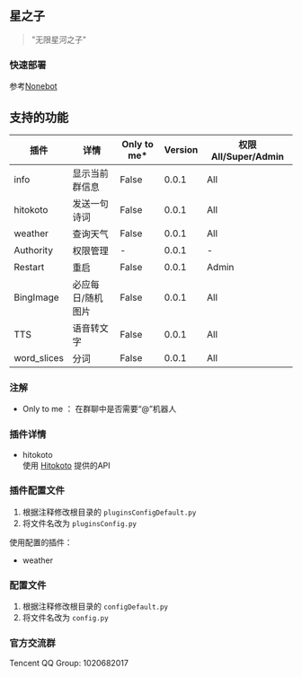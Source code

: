 ## 星之子
> "无限星河之子" 

### 快速部署

参考[Nonebot](https://docs.nonebot.dev/guide/installation.html)
## 支持的功能  
| 插件 | 详情 | Only to me* | Version | 权限 All/Super/Admin | 
| --- | --- | --- | ---| --- |
| info | 显示当前群信息 | False | 0.0.1 | All |
| hitokoto | 发送一句诗词 | False | 0.0.1 | All |
| weather | 查询天气 | False | 0.0.1 | All |
|Authority | 权限管理 | -| 0.0.1 | -|
| Restart | 重启 | False | 0.0.1 | Admin |
| BingImage | 必应每日/随机图片 | False | 0.0.1 | All|
| TTS | 语音转文字 | False | 0.0.1 | All |
|word_slices| 分词 | False | 0.0.1 | All | 
### 注解  
- Only to me ： 在群聊中是否需要“@”机器人
### 插件详情
- hitokoto  
使用 [Hitokoto](https://hitokoto.cn/) 提供的API
### 插件配置文件  
1. 根据注释修改根目录的 `pluginsConfigDefault.py`  
2. 将文件名改为 `pluginsConfig.py`    

使用配置的插件：
- weather
### 配置文件
1. 根据注释修改根目录的 `configDefault.py` 
2. 将文件名改为 `config.py`
### 官方交流群  
Tencent QQ Group: 1020682017
